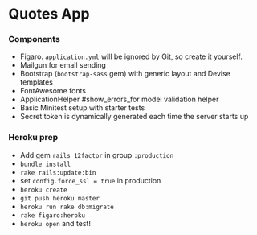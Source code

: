 # Quotes App

### Components

- Figaro. `application.yml` will be ignored by Git, so create it yourself.
- Mailgun for email sending
- Bootstrap (`bootstrap-sass` gem) with generic layout and Devise templates
- FontAwesome fonts
- ApplicationHelper #show_errors_for model validation helper
- Basic Minitest setup with starter tests
- Secret token is dynamically generated each time the server starts up

### Heroku prep

- Add gem `rails_12factor` in group `:production`
- `bundle install`
- `rake rails:update:bin`
- set `config.force_ssl = true` in production
- `heroku create`
- `git push heroku master`
- `heroku run rake db:migrate`
- `rake figaro:heroku`
- `heroku open` and test!
